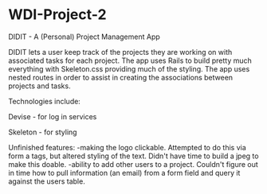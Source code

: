 # WDI-Project-2

DIDIT - A (Personal) Project Management App

DIDIT lets a user keep track of the projects they are working on with associated tasks for each project. The app uses Rails to build pretty much everything with Skeleton.css providing much of the styling. The app uses nested routes in order to assist in creating the associations between projects and tasks.

Technologies include:

Devise - for log in services

Skeleton - for styling


Unfinished features: -making the logo clickable. Attempted to do this via form a tags, but altered styling of the text. Didn't have time to build a jpeg to make this doable.  -ability to add other users to a project. Couldn't figure out in time how to pull information (an email) from a form field and query it against the users table.

